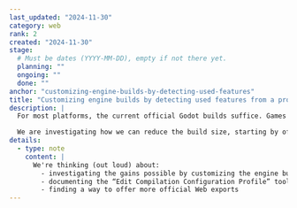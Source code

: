 ```yaml
---
last_updated: "2024-11-30"
category: web
rank: 2
created: "2024-11-30"
stage:
  # Must be dates (YYYY-MM-DD), empty if not there yet.
  planning: ""
  ongoing: ""
  done: ""
anchor: "customizing-engine-builds-by-detecting-used-features"
title: "Customizing engine builds by detecting used features from a project"
description: |
  For most platforms, the current official Godot builds suffice. Games may not use every feature the build has under the hood, but storage is usually not an issue. But Web platform games require the developer to optimize the load size (as bandwidth can be limited) and the load speed (Internet speed can vary).

  We are investigating how we can reduce the build size, starting by offering an easy way to the users to customize their builds.
details:
  - type: note
    content: |
      We're thinking (out loud) about:
        - investigating the gains possible by customizing the engine builds
        - documenting the “Edit Compilation Configuration Profile” tool offered in the Editor
        - finding a way to offer more official Web exports
---
```

